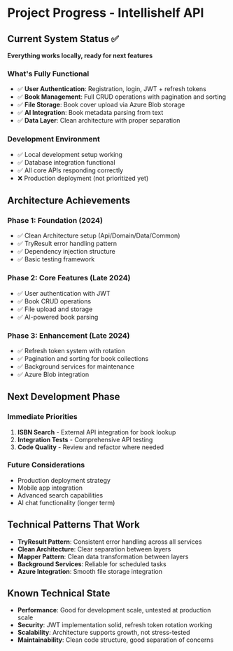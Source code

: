 # Project Progress - Intellishelf API

## Current System Status ✅
**Everything works locally, ready for next features**

### What's Fully Functional
- ✅ **User Authentication**: Registration, login, JWT + refresh tokens
- ✅ **Book Management**: Full CRUD operations with pagination and sorting
- ✅ **File Storage**: Book cover upload via Azure Blob storage
- ✅ **AI Integration**: Book metadata parsing from text
- ✅ **Data Layer**: Clean architecture with proper separation

### Development Environment
- ✅ Local development setup working
- ✅ Database integration functional
- ✅ All core APIs responding correctly
- ❌ Production deployment (not prioritized yet)

## Architecture Achievements

### Phase 1: Foundation (2024)
- ✅ Clean Architecture setup (Api/Domain/Data/Common)
- ✅ TryResult error handling pattern
- ✅ Dependency injection structure
- ✅ Basic testing framework

### Phase 2: Core Features (Late 2024)
- ✅ User authentication with JWT
- ✅ Book CRUD operations
- ✅ File upload and storage
- ✅ AI-powered book parsing

### Phase 3: Enhancement (Late 2024)
- ✅ Refresh token system with rotation
- ✅ Pagination and sorting for book collections
- ✅ Background services for maintenance
- ✅ Azure Blob integration

## Next Development Phase

### Immediate Priorities
1. **ISBN Search** - External API integration for book lookup
2. **Integration Tests** - Comprehensive API testing
3. **Code Quality** - Review and refactor where needed

### Future Considerations
- Production deployment strategy
- Mobile app integration
- Advanced search capabilities
- AI chat functionality (longer term)

## Technical Patterns That Work
- **TryResult Pattern**: Consistent error handling across all services
- **Clean Architecture**: Clear separation between layers
- **Mapper Pattern**: Clean data transformation between layers
- **Background Services**: Reliable for scheduled tasks
- **Azure Integration**: Smooth file storage integration

## Known Technical State
- **Performance**: Good for development scale, untested at production scale
- **Security**: JWT implementation solid, refresh token rotation working
- **Scalability**: Architecture supports growth, not stress-tested
- **Maintainability**: Clean code structure, good separation of concerns
